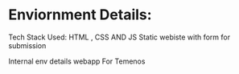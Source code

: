 # Enviornment Details:
Tech Stack Used:
HTML , CSS AND JS 
Static webiste with form for submission 


Internal env details webapp For Temenos
